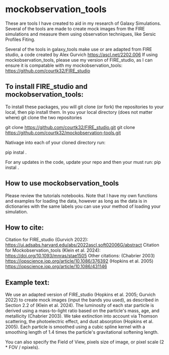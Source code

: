 # mockobservation_tools

These are tools I have created to aid in my research of Galaxy Simulations. Several of the tools are made to create mock images from the FIRE simulations and measure them using observation techniques, like Sersic Profiles Fiting. 

Several of the tools in galaxy_tools make use or are adapted from FIRE studio, a code created by Alex Gurvich https://ascl.net/2202.006
If using mockobservation_tools, please use my version of FIRE_studio, as I can ensure it is compatable with my mockobservation_tools:
https://github.com/courtk32/FIRE_studio

## To install FIRE_studio and mockobservation_tools:
To install these packages, you will git clone (or fork) the repositories to your local, then pip install them.
In you your local directory (does not matter where) git clone the two repositories

git clone https://github.com/courtk32/FIRE_studio.git
git clone https://github.com/courtk32/mockobservation-tools.git

Nativage into each of your cloned directory run:

pip instal .

For any updates in the code, update your repo and then your must run: pip instal .

## How to use mockobservation_tools
Please review the tutorials notebooks.
Note that I have my own functions and examples for loading the data, however as long as the data is in dictionaries with the same labels you can use your method of loading your simulation.



## How to cite:
Citation for FIRE_studio (Gurvich 2022): https://ui.adsabs.harvard.edu/abs/2022ascl.soft02006G/abstract
Citation for Mockobservation_tools (Klein et al. 2024): https://doi.org/10.1093/mnras/stae1505 
Other citations:
(Chabrier 2003) https://iopscience.iop.org/article/10.1086/376392
(Hopkins et al. 2005) https://iopscience.iop.org/article/10.1086/431146

## Example text:
We use an adapted version of FIRE_studio (Hopkins et al. 2005; Gurvich 2022) to create mock images (input the bands you used), as described in Section 2.2 of (Klein et al. 2024). The luminosity of each star particle is derived using a mass-to-light ratio based on the particle's mass, age, and metallicity (Chabrier 2003). We take extinction into account via Thomson scattering, the photoelectric effect, and dust absorption (Hopkins et al. 2005). Each particle is smoothed using a cubic spline kernel with a smoothing length of 1.4 times the particle's gravitational softening length. 

You can also specify the Field of View, pixels size of image, or pixel scale (2 * FOV / npixels).
